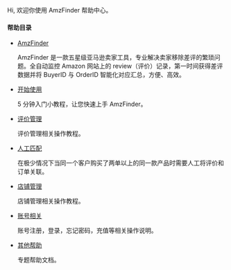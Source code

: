 Hi, 欢迎你使用 AmzFinder 帮助中心。

####  帮助目录

 - [AmzFinder](http://amzfinder.com)
    
    AmzFinder 是一款五星级亚马逊卖家工具，专业解决卖家移除差评的繁琐问题。全自动监控 Amazon 网站上的 review（评价）记录，第一时间获得差评数据并将 BuyerID 与 OrderID 智能化对应汇总，方便、高效。

 - [开始使用](start.md)

    5️ 分钟入门小教程，让您快速上手 AmzFinder。

 - [评价管理](review.md)

    评价管理相关操作教程。

 - [人工匹配](review/match.md)

    在极少情况下当同一个客户购买了两单以上的同一款产品时需要人工将评价和订单关联。

 - [店铺管理](store.md)

    店铺管理相关操作教程。

 - [账号相关](account.md)

    账号注册，登录，忘记密码，充值等相关操作说明。

 - [其他帮助](other.md)

    专题帮助文档。